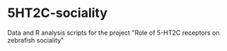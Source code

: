 # 5HT2C-sociality
Data and R analysis scripts for the project "Role of 5-HT2C receptors on zebrafish sociality"
